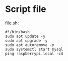 # Script file

file.sh:

```
#!/bin/bash
sudo apt update -y
sudo apt upgrade -y 
sudo apt autoremove -y
sudo systemctl start mysql
ping raspberrypi.local -c4
```
